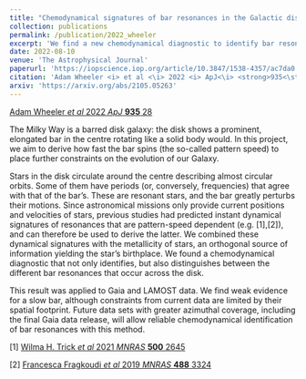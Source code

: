 ```yaml
---
title: "Chemodynamical signatures of bar resonances in the Galactic disk: current data and future prospects"
collection: publications
permalink: /publication/2022_wheeler
excerpt: 'We find a new chemodynamical diagnostic to identify bar resonances in the Galactic disk. Find out more in the post!'
date: 2022-08-10
venue: 'The Astrophysical Journal'
paperurl: 'https://iopscience.iop.org/article/10.3847/1538-4357/ac7da0'
citation: 'Adam Wheeler <i> et al <\i> 2022 <i> ApJ<\i> <strong>935<\strong> 28'
arxiv: 'https://arxiv.org/abs/2105.05263'
---
```


[Adam Wheeler _et al_ 2022 _ApJ_ **935** 28](https://iopscience.iop.org/article/10.3847/1538-4357/ac7da0)

The Milky Way is a barred disk galaxy: the disk shows a prominent, elongated bar in the centre rotating like a solid body would. In this project, we aim to derive how fast the bar spins (the so-called pattern speed) to place further constraints on the evolution of our Galaxy.

Stars in the disk circulate around the centre describing almost circular orbits. Some of them have periods (or, conversely, frequencies) that agree with that of the bar’s. These are resonant stars, and the bar greatly perturbs their motions. Since astronomical missions only provide current positions and velocities of stars, previous studies had predicted instant dynamical signatures of resonances that are pattern-speed dependent (e.g. [1],[2]), and can therefore be used to derive the latter. We combined these dynamical signatures with the metallicity of stars, an orthogonal source of information yielding the star’s birthplace. We found a chemodynamical diagnostic that not only identifies, but also distinguishes between the different bar resonances that occur across the disk. 

This result was applied to Gaia and LAMOST data. We find weak evidence for a slow bar, although constraints from current data are limited by their spatial footprint. Future data sets with greater azimuthal coverage, including the final Gaia data release, will allow reliable chemodynamical identification of bar resonances with this method.


[1] [Wilma H. Trick _et al_ 2021 _MNRAS_ **500** 2645](https://doi.org/10.1093/mnras/staa3317)

[2] [Francesca Fragkoudi _et al_ 2019 _MNRAS_ **488** 3324]( https://doi.org/10.1093/mnras/stz1875)